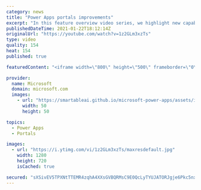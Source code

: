```yaml
---
category: news
title: "Power Apps portals improvements"
excerpt: "In this feature overview video series, we highlight new capabilities included in the latest update to Microsoft Power Apps.  Power Apps portals improvements bring new capabilities for makers and developers by providing a new identity management configuration experience with enhanced functionality to"
publishedDateTime: 2021-01-22T18:12:14Z
originalUrl: "https://youtube.com/watch?v=1z2GLm3xzTs"
type: video
quality: 154
heat: 154
published: true

featuredContent: "<iframe width=\"800\" height=\"500\" frameborder=\"0\" src=\"https://www.youtube.com/embed/1z2GLm3xzTs\" allow=\"accelerometer; autoplay; encrypted-media; gyroscope; picture-in-picture\" allowfullscreen></iframe>"

provider:
  name: Microsoft
  domain: microsoft.com
  images:
    - url: "https://smartableai.github.io/microsoft-power-apps/assets/images/organizations/microsoft.com-50x50.jpg"
      width: 50
      height: 50

topics:
  - Power Apps
  - Portals

images:
  - url: "https://i.ytimg.com/vi/1z2GLm3xzTs/maxresdefault.jpg"
    width: 1280
    height: 720
    isCached: true

secured: "sXSivEV5TPXNtTTEMR4zqhA4XXsGVBQRMsC9E0QcLyTYUJATORJgje6Pkc5nxHkjh1iy5xXpCByu6UjoGAdIdE23NnP1Uvei1hFLfIGg3C81J/whzXMSDJ2bVBUb2MQkOtIsOFYb3x1nJuXer0ik0pWSwr3WFH2bh/SgD7N9eyQVMrG5Ym/Os9zB6QLbO9ZIn0rbME4GXv2APlmt3fSwpbKNQqoJl+I6vxPnKYeZdeLtY4kD03a5sUKUxAFADIGxxA/mp3/G3+t1iXOoaGd7p9GJnjcUe7oUYt2syAX4tv7exrzQ1SHITQUS8wVTNtZtGKwcTWMGcEUf7Ns8ScZG4bBmus9x4VBz+aCuIHt2tbxlFM6MbfoZt5iVoEXdgBgvRbSaug0Ix+rztP1nkY978aDYST+Jtq7ONoPvlSTAS3BH+LWZ3ecvqlvJLJEVc4zn;nUxGXlOqFD3SkUgT6qcz7A=="
---
```



